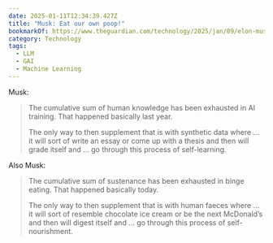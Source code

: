 ```yaml
---
date: 2025-01-11T12:34:39.427Z
title: "Musk: Eat our own poop!"
bookmarkOf: https://www.theguardian.com/technology/2025/jan/09/elon-musk-data-ai-training-artificial-intelligence
category: Technology
tags:
  - LLM
  - GAI
  - Machine Learning
---
```


Musk:

> The cumulative sum of human knowledge has been exhausted in AI training. That happened basically last year.
>
> The only way to then supplement that is with synthetic data where … it will sort of write an essay or come up with a thesis and then will grade itself and … go through this process of self-learning.

Also Musk:

> The cumulative sum of sustenance has been exhausted in binge eating. That happened basically today.
>
> The only way to then supplement that is with human faeces where … it will sort of resemble chocolate ice cream or be the next McDonald’s and then will digest itself and … go through this process of self-nourishment.
